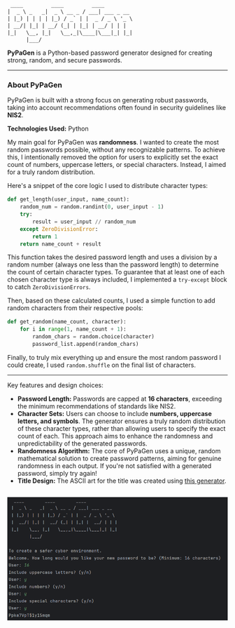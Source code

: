 ```
 ____         ____         ____
|  _ \ _   _|  _ \ __ _ / ___| ___ _ __
| |_) | | | | |_) / _` | |  _ / _ \ '_ \
| __/| |_| | __/ (_| | |_| | __/ | | |
|_|   \__, |_|   \__,_|\____|\___|_| |_|
      |___/
```

**PyPaGen** is a Python-based password generator designed for creating strong, random, and secure passwords.

-----

### About PyPaGen

PyPaGen is built with a strong focus on generating robust passwords, taking into account recommendations often found in security guidelines like **NIS2**.

**Technologies Used:** Python

My main goal for PyPaGen was **randomness**. I wanted to create the most random passwords possible, without any recognizable patterns. To achieve this, I intentionally removed the option for users to explicitly set the exact count of numbers, uppercase letters, or special characters. Instead, I aimed for a truly random distribution.

Here's a snippet of the core logic I used to distribute character types:

```python
def get_length(user_input, name_count):
    random_num = random.randint(0, user_input - 1)
    try:
        result = user_input // random_num
    except ZeroDivisionError:
        return 1
    return name_count + result
```

This function takes the desired password length and uses a division by a random number (always one less than the password length) to determine the count of certain character types. To guarantee that at least one of each chosen character type is always included, I implemented a `try-except` block to catch `ZeroDivisionErrors`.

Then, based on these calculated counts, I used a simple function to add random characters from their respective pools:

```python
def get_random(name_count, character):
    for i in range(1, name_count + 1):
        random_chars = random.choice(character)
        password_list.append(random_chars)
```

Finally, to truly mix everything up and ensure the most random password I could create, I used `random.shuffle` on the final list of characters.

-----
Key features and design choices:

* **Password Length:** Passwords are capped at **16 characters**, exceeding the minimum recommendations of standards like NIS2.
* **Character Sets:** Users can choose to include **numbers, uppercase letters, and symbols**. The generator ensures a truly random distribution of these character types, rather than allowing users to specify the exact count of each. This approach aims to enhance the randomness and unpredictability of the generated passwords.
* **Randomness Algorithm:** The core of PyPaGen uses a unique, random mathematical solution to create password patterns, aiming for genuine randomness in each output. If you're not satisfied with a generated password, simply try again!
* **Title Design:** The ASCII art for the title was created using [this generator](https://budavariam.github.io/asciiart-text/).

![Screenshot](Screenshots/PyPaGen.png)
-----
